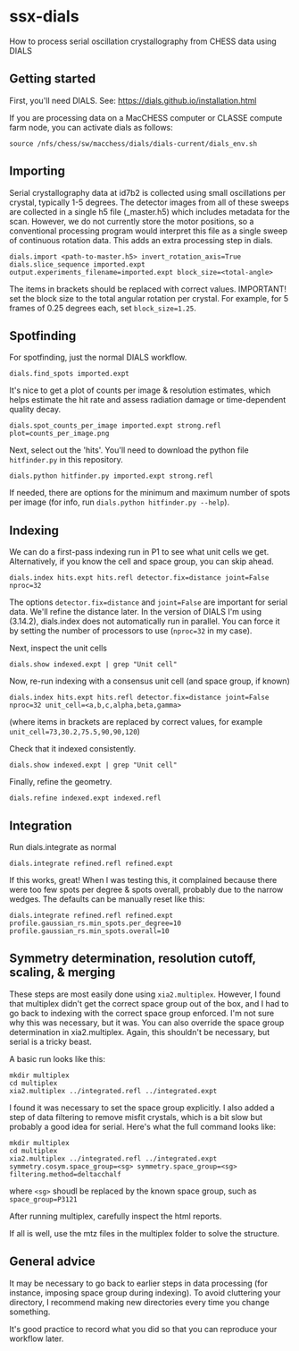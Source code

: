 # ssx-dials
How to process serial oscillation crystallography from CHESS data using DIALS

## Getting started

First, you'll need DIALS. See: <https://dials.github.io/installation.html>

If you are processing data on a MacCHESS computer or CLASSE compute farm node, you can activate dials as follows:
```
source /nfs/chess/sw/macchess/dials/dials-current/dials_env.sh 
```

## Importing

Serial crystallography data at id7b2 is collected using small oscillations per crystal, typically 1-5 degrees. The detector images from all of these sweeps are collected in a single h5 file (_master.h5) which includes metadata for the scan. However, we do not currently store the motor positions, so a conventional processing program would interpret this file as a single sweep of continuous rotation data. This adds an extra processing step in dials.

```
dials.import <path-to-master.h5> invert_rotation_axis=True
dials.slice_sequence imported.expt output.experiments_filename=imported.expt block_size=<total-angle>
```

The items in brackets should be replaced with correct values. IMPORTANT! set the block size to the total angular rotation per crystal. For example, for 5 frames of 0.25 degrees each, set `block_size=1.25`.

## Spotfinding

For spotfinding, just the normal DIALS workflow.

```
dials.find_spots imported.expt
```

It's nice to get a plot of counts per image & resolution estimates, which helps estimate the hit rate and assess radiation damage or time-dependent quality decay.

```
dials.spot_counts_per_image imported.expt strong.refl plot=counts_per_image.png
```

Next, select out the 'hits'.  You'll need to download the python file `hitfinder.py` in this repository.
```
dials.python hitfinder.py imported.expt strong.refl
```

If needed, there are options for the minimum and maximum number of spots per image (for info, run `dials.python hitfinder.py --help`).

## Indexing

We can do a first-pass indexing run in P1 to see what unit cells we get. Alternatively, if you know the cell and space group, you can skip ahead. 

```
dials.index hits.expt hits.refl detector.fix=distance joint=False nproc=32
```

The options `detector.fix=distance` and `joint=False` are important for serial data. We'll refine the distance later.  In the version of DIALS I'm using (3.14.2), dials.index does not automatically run in parallel. You can force it by setting the number of processors to use (`nproc=32` in my case).

Next, inspect the unit cells

```
dials.show indexed.expt | grep "Unit cell"
```

Now, re-run indexing with a consensus unit cell (and space group, if known)

```
dials.index hits.expt hits.refl detector.fix=distance joint=False nproc=32 unit_cell=<a,b,c,alpha,beta,gamma>
```

(where items in brackets are replaced by correct values, for example `unit_cell=73,30.2,75.5,90,90,120`)

Check that it indexed consistently.

```
dials.show indexed.expt | grep "Unit cell"
```

Finally, refine the geometry.

```
dials.refine indexed.expt indexed.refl
```

## Integration

Run dials.integrate as normal
```
dials.integrate refined.refl refined.expt
```

If this works, great! When I was testing this, it complained because there were too few spots per degree & spots overall, probably due to the narrow wedges. The defaults can be manually reset like this:

```
dials.integrate refined.refl refined.expt profile.gaussian_rs.min_spots.per_degree=10 profile.gaussian_rs.min_spots.overall=10
```

## Symmetry determination, resolution cutoff, scaling, & merging

These steps are most easily done using `xia2.multiplex`. However, I found that multiplex didn't get the correct space group out of the box, and I had to go back to indexing with the correct space group enforced. I'm not sure why this was necessary, but it was. You can also override the space group determination in xia2.multiplex. Again, this shouldn't be necessary, but serial is a tricky beast. 

A basic run looks like this:

```
mkdir multiplex
cd multiplex
xia2.multiplex ../integrated.refl ../integrated.expt 
```

I found it was necessary to set the space group explicitly. I also added a step of data filtering to remove misfit crystals, which is a bit slow but probably a good idea for serial. Here's what the full command looks like:

```
mkdir multiplex
cd multiplex
xia2.multiplex ../integrated.refl ../integrated.expt symmetry.cosym.space_group=<sg> symmetry.space_group=<sg> filtering.method=deltacchalf
```

where `<sg>` shoudl be replaced by the known space group, such as `space_group=P3121`

After running multiplex, carefully inspect the html reports. 

If all is well, use the mtz files in the multiplex folder to solve the structure.

## General advice

It may be necessary to go back to earlier steps in data processing (for instance, imposing space group during indexing). To avoid cluttering your directory, I recommend making new directories every time you change something. 

It's good practice to record what you did so that you can reproduce your workflow later.


